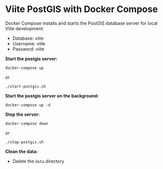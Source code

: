 Viite PostGIS with Docker Compose
=================================
Docker Compose installs and starts the PostGIS database server for local Viite development:

- Database: viite
- Username: viite
- Password: viite

**Start the postgis server:**

`docker-compose up`

or

`./start-postgis.sh`

**Start the postgis server on the background:**

`docker-compose up -d`

**Stop the server:**

`docker-compose down`

or

`./stop-postgis.sh`

**Clean the data:**

- Delete the `data` directory
